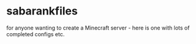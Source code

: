 # sabarankfiles
for anyone wanting to create a Minecraft server - here is one with lots of completed configs etc.
